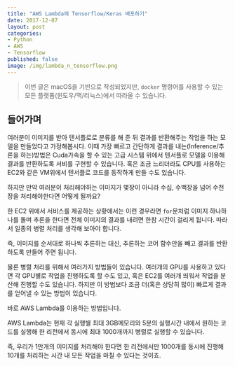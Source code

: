 ```yaml
---
title: "AWS Lambda에 Tensorflow/Keras 배포하기"
date: 2017-12-07
layout: post
categories:
- Python
- AWS
- Tensorflow
published: false
image: /img/lambda_n_tensorflow.png
---
```


> 이번 글은 macOS을 기반으로 작성되었지만, `docker` 명령어를 사용할 수 있는 모든 플랫폼(윈도우/맥/리눅스)에서 따라올 수 있습니다.

## 들어가며

여러분이 이미지를 받아 텐서플로로 분류를 해 준 뒤 결과를 반환해주는 작업을 하는 모델을 만들었다고 가정해봅시다. 이때 가장 빠르고 간단하게 결과를 내는(Inference/추론을 하는)방법은 Cuda가속을 할 수 있는 고급 시스템 위에서 텐서플로 모델을 이용해 결과를 반환하도록 서비를 구현할 수 있습니다. 혹은 조금 느리더라도 CPU를 사용하는 EC2와 같은 VM위에서 텐서플로 코드를 동작하게 만들 수도 있습니다.

하지만 만약 여러분이 처리해야하는 이미지가 몇장이 아니라 수십, 수백장을 넘어 수천장을 처리해야한다면 어떻게 될까요?

한 EC2 위에서 서비스를 제공하는 상황에서는 이런 경우라면 `for`문처럼 이미지 하나하나를 돌며 추론을 한다면 전체 이미지의 결과를 내려면 한참 시간이 걸리게 됩니다. 따라서 일종의 병렬 처리를 생각해 보아야 합니다.

즉, 이미지를 순서대로 하나씩 추론하는 대신, 추론하는 코어 함수만을 빼고 결과를 반환하도록 만들어 주면 됩니다.

물론 병렬 처리를 위해서 여러가지 방법들이 있습니다. 여러개의 GPU를 사용하고 있다면 각 GPU별로 작업을 진행하도록 할 수도 있고, 혹은 EC2를 여러개 띄워서 작업을 분산해 진행할 수도 있습니다. 하지만 이 방법보다 조금 더(혹은 상당히 많이) 빠르게 결과를 얻어낼 수 있는 방법이 있습니다.

바로 AWS Lambda를 이용하는 방법입니다.

AWS Lambda는 현재 각 실행별 최대 3GB메모리와 5분의 실행시간 내에서 원하는 코드를 실행해 한 리전에서 동시에 최대 1000개까지 병렬로 실행할 수 있습니다.

즉, 우리가 1만개의 이미지를 처리해야 한다면 한 리전에서만 1000개를 동시에 진행해 10개를 처리하는 시간 내 모든 작업을 마칠 수 있다는 것이죠. 






